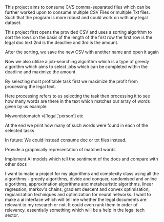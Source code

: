 This project aims to consume CVS comma-separated files which can be further worked upon to consume multiple CSV Files or multiple Txt files. Such that the program is more robust and could work on with any legal dataset.

This project first opens the provided CSV and uses a sorting algorithm to sort the rows on the basis of the length of the first row the first row is the legal doc text 2nd is the deadline and 3rd is the amount.

After the sorting, we save the new CSV with another name and open it again

Now we also utilize a job-searching algorithm which is a type of greedy algorithm which aims to select jobs which can be completed within the deadline and maximize the amount.

By selecting most profitable task first we maximize the profit from processing the legal text.

Here processing refers to us selecting the task then processing it to see how many words are there in the text which matches our array of words given by us example 

Mywordstomatch =[’legal’,’person’] etc

At the end we print how many of such words were found in each of the selected tasks 

In future:
We could instead consume doc or txt files instead.

Provide a graphically representation of matched words

Implement AI models which tell the sentiment of the docs and compare with other docs

I want to make a project for my algorithms and complexity class using all the algorithms - greedy algorithms, divide and conquer, randomised and online algorithms, approximation algorithms and metaheuristic algorithms, linear regression, markov's chains, gradient descent and convex optimisation, regularization techniques and optimization for neural networks. 
I want to make a ai interface which will tell me whether the legal documents are relevant to my research or not. It could even rank them in order of relevancy. essentially something which will be a help in the legal tech sector.